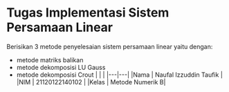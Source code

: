 # Tugas Implementasi Sistem Persamaan Linear
Berisikan 3 metode penyelesaian sistem persamaan linear yaitu dengan:
- metode matriks balikan
- metode dekomposisi LU Gauss
- metode dekomposisi Crout
|   |   |
|---|---|
|Nama | Naufal Izzuddin Taufik |
|NIM | 21120122140102 |
|Kelas | Metode Numerik B| 

